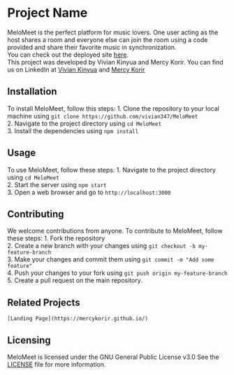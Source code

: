 # Project Name
MeloMeet is the perfect platform for music lovers. One user acting as the host shares a room and everyone else can join the room using a code provided and share their favorite music in synchronization.
<br/>
You can check out the deployed site [here](https://melomeet-5rs2.onrender.com/). 
<br/>
This project was developed by Vivian Kinyua and Mercy Korir. You can find us on LinkedIn at [Vivian Kinyua](https://www.linkedin.com/in/vivian-kinyua-5289051a0/) and [Mercy Korir](https://www.linkedin.com/in/mercychelangatkorir/)
<br/>

## Installation
To install MeloMeet, follow this steps:
    1. Clone the repository to your local machine using `git clone https://github.com/vivian347/MeloMeet`
    <br/>
    2. Navigate to the project directory using `cd MeloMeet`
    <br/>
    3. Install the dependencies using `npm install`

## Usage
To use MeloMeet, follow these steps:
    1. Navigate to the project directory using `cd MeloMeet`
    <br/>
    2. Start the server using `npm start`
    <br/>
    3. Open a web browser and go to `http://localhost:3000`

## Contributing
We welcome contributions from anyone. To contribute to MeloMeet, follow these steps:
    1. Fork the repository
    <br/>
    2. Create a new branch with your changes using `git checkout -b my-feature-branch`
    <br/>
    3. Make your changes and commit them using `git commit -m "Add some feature"`
    <br/>
    4. Push your changes to your fork using `git push origin my-feature-branch`
    <br/>
    5. Create a pull request on the main repository.

## Related Projects
    [Landing Page](https://mercykorir.github.io/)

## Licensing
MeloMeet is licensed under the GNU General Public License v3.0 See the [LICENSE](https://github.com/vivian347/MeloMeet/blob/main/LICENSE.txt) file for more information.
